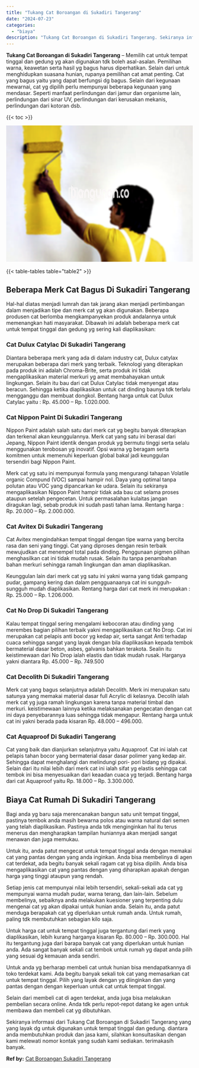 ```yaml
---
title: "Tukang Cat Boroangan di Sukadiri Tangerang"
date: "2024-07-23"
categories: 
  - "biaya"
description: "Tukang Cat Boroangan di Sukadiri Tangerang. Sekiranya informasi dari Tukang Cat Boroangan di Sukadiri Tangerang yang yang layak dg untuk digunakan untuk temp..."
---
```


**Tukang Cat Boroangan di Sukadiri Tangerang** – Memilih cat untuk tempat tinggal dan gedung yg akan digunakan tdk boleh asal-asalan. Pemilihan warna, keawetan serta hasil yg bagus harus diperhatikan. Selain dari untuk menghidupkan suasana hunian, rupanya pemilihan cat amat penting. Cat yang bagus yaitu yang dapat berfungsi dg bagus. Selain dari kegunaan mewarnai, cat yg dipilih perlu mempunyai beberapa kegunaan yang mendasar. Seperti manfaat perlindungan dari jamur dan organisme lain, perlindungan dari sinar UV, perlindungan dari kerusakan mekanis, perlindungan dari kotoran dsb.

{{< toc >}}

![Tukang Cat Boroangan di Sukadiri Tangerang](/images/jasa-cat-murah20.png)

{{< table-tables table="table2" >}}

## Beberapa Merk Cat Bagus Di Sukadiri Tangerang

Hal-hal diatas menjadi lumrah dan tak jarang akan menjadi pertimbangan dalam menjadikan tipe dan merk cat yg akan digunakan. Beberapa produsen cat berlomba mengkampanyekan produk andalannya untuk memenangkan hati masyarakat. Dibawah ini adalah beberapa merk cat untuk tempat tinggal dan gedung yg sering kali diaplikasikan:

### Cat Dulux Catylac Di Sukadiri Tangerang

Diantara beberapa merk yang ada di dalam industry cat, Dulux catylax merupakan beberapa dari merk yang terbaik. Teknologi yang diterapkan pada produk ini adalah Chroma-Brite, serta produk ini tidak mengaplikasikan material merkuri yg amat membahayakan untuk lingkungan. Selain itu bau dari cat Dulux Catylac tidak menyengat atau beracun. Sehingga ketika diaplikasikan untuk cat dinding baunya tdk terlalu mengganggu dan membuat dongkol. Bentang harga untuk cat Dulux Catylac yaitu : Rp. 45.000 – Rp. 1.020.000.

### Cat Nippon Paint Di Sukadiri Tangerang

Nippon Paint adalah salah satu dari merk cat yg begitu banyak diterapkan dan terkenal akan keunggulannya. Merk cat yang satu ini berasal dari Jepang, Nippon Paint identik dengan produk yg bermutu tinggi serta selalu menggunakan terobosan yg inovatif. Opsi warna yg beragam serta komitmen untuk memenuhi keperluan global bakal jadi keunggulan tersendiri bagi Nippon Paint.

Merk cat yg satu ini mempunyai formula yang mengurangi tahapan Volatile organic Compund (VOC) sampai hampir nol. Daya yang optimal tanpa polutan atau VOC yang dipancarkan ke udara. Selain itu sekiranya mengaplikasikan Nippon Paint hampir tidak ada bau cat selama proses ataupun setelah pengecetan. Untuk permasalahan kulaitas jangan diragukan lagi, sebab produk ini sudah pasti tahan lama. Rentang harga : Rp. 20.000 – Rp. 2.000.000.

### Cat Avitex Di Sukadiri Tangerang

Cat Avitex mengindahkan tempat tinggal dengan tipe warna yang bercita rasa dan seni yang tinggi. Cat yang diproses dengan resin terbaik mewujudkan cat menempel total pada dinding. Penggunaan pigmen pilihan menghasilkan cat ini tidak mudah rusak. Selain itu tanpa penambahan bahan merkuri sehingga ramah lingkungan dan aman diaplikasikan.

Keunggulan lain dari merk cat yg satu ini yakni warna yang tidak gampang pudar, gampang kering dan dalam pengguanaanya cat ini sungguh-sungguh mudah diaplikasikan. Rentang harga dari cat merk ini merupakan : Rp. 25.000 – Rp. 1.206.000.

### Cat No Drop Di Sukadiri Tangerang

Kalau tempat tinggal sering mengalami kebocoran atau dinding yang merembes bagian pilihan terbaik yakni mengaplikasikan cat No Drop. Cat ini merupakan cat pelapis anti bocor yg kedap air, serta sangat Anti terhadap cuaca sehingga sangat yang layak dengan bila diaplikasikan kepada tembok bermaterial dasar beton, asbes, galvanis bahkan terakota. Sealin itu keistimewaan dari No Drop ialah elastis dan tidak mudah rusak. Harganya yakni diantara Rp. 45.000 – Rp. 749.500

### Cat Decolith Di Sukadiri Tangerang

Merk cat yang bagus selanjutnya adalah Decolith. Merk ini merupakan satu satunya yang memakai material dasar full Acrylic di kelasnya. Decolih ialah merk cat yg juga ramah lingkungan karena tanpa material timbal dan merkuri. keistimewaan lainnya ketika melaksanakan pengecatan dengan cat ini daya penyebarannya luas sehingga tidak mengapur. Rentang harga untuk cat ini yakni berada pada kisaran Rp. 48.000 – 496.000.

### Cat Aquaproof Di Sukadiri Tangerang

Cat yang baik dan dianjurkan selanjutnya yaitu Aquaproof. Cat ini ialah cat pelapis tahan bocor yang bermaterial dasar dasar polimer yang kedap air. Sehingga dapat menghalangi dan melindungi pori- pori bidang yg dipakai. Selain dari itu nilai lebih dari merk cat ini ialah sifat yg elastis sehingga cat tembok ini bisa menyesuaikan dari keaadan cuaca yg terjadi. Bentang harga dari cat Aquaproof yaitu Rp. 18.000 – Rp. 3.300.000.

## Biaya Cat Rumah Di Sukadiri Tangerang

Bagi anda yg baru saja merencanakan bangun satu unit tempat tinggal, pastinya tembok anda masih bewarna polos atau warna natural dari semen yang telah diaplikasikan. Pastinya anda tdk menginginkan hal itu terus menerus dan mengharapkan tampilan huniannya akan menjadi sangat menawan dan juga memukau.

Untuk itu, anda patut mengecat untuk tempat tinggal anda dengan memakai cat yang pantas dengan yang anda inginkan. Anda bisa membelinya di agen cat terdekat, ada begitu banyak sekali ragam cat yg bisa dipilih. Anda bisa mengaplikasikan cat yang pantas dengan yang diharapkan apakah dengan harga yang tinggi ataupun yang rendah.

Setiap jenis cat mempunyai nilai lebih tersendiri, sekali-sekali ada cat yg mempunyai warna mudah pudar, warna terang, dan lain-lain. Sebelum membelinya, sebaiknya anda melakukan kuesioner yang terpenting dulu mengenai cat yg akan dipakai untuk hunian anda. Selain itu, anda patut menduga berapakah cat yg diperlukan untuk rumah anda. Untuk rumah, paling tdk membutuhkan sebagian kilo saja.

Untuk harga cat untuk tempat tinggal juga tergantung dari merk yang diaplikasikan, lebih kurang harganya kisaran Rp. 80.000 – Rp. 300.000. Hal itu tergantung juga dari barapa banyak cat yang diperlukan untuk hunian anda. Ada sangat banyak sekali cat tembok untuk rumah yg dapat anda pilih yang sesuai dg kemauan anda sendiri.

Untuk anda yg berharap membeli cat untuk hunian bisa mendapatkannya di toko terdekat kami. Ada begitu banyak sekali tok cat yang memasarkan cat untuk tempat tinggal. Pilih yang layak dengan yg diinginkan dan yang pantas dengan dengan keperluan untuk cat untuk tempat tinggal.

Selain dari membeli cat di agen terdekat, anda juga bisa melakukan pembelian secara online. Anda tdk perlu repot-repot datang ke agen untuk membawa dan membeli cat yg dibutuhkan.

Sekiranya informasi dari Tukang Cat Boroangan di Sukadiri Tangerang yang yang layak dg untuk digunakan untuk tempat tinggal dan gedung. diantara anda membutuhkan produk dan jasa kami, silahkan konsultasikan dengan kami melewati nomor kontak yang sudah kami sediakan. terimakasih banyak.

**Ref by:** [Cat Boroangan Sukadiri Tangerang](https://id.wikipedia.org/wiki/Cat)
